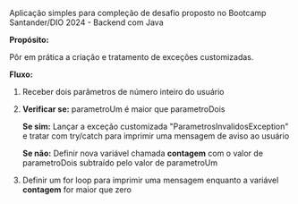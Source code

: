 Aplicação simples para compleção de desafio proposto no Bootcamp Santander/DIO 2024 - Backend com Java

**Propósito:** 

Pôr em prática a criação e tratamento de exceções customizadas.

**Fluxo:**
1. Receber dois parâmetros de número inteiro do usuário
2. **Verificar se:** parametroUm é maior que parametroDois

    **Se sim:** Lançar a exceção customizada "ParametrosInvalidosException" e tratar com try/catch para imprimir uma mensagem de aviso ao usuário

    **Se não:** Definir nova variável chamada **contagem** com o valor de parametroDois subtraído pelo valor de parametroUm
3. Definir um for loop para imprimir uma mensagem enquanto a variável **contagem** for maior que zero